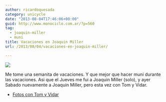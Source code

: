 ```yaml
---
author: ricardoquesada
category: unicycle
date: "2013-08-04T17:46:06+00:00"
guid: http://www.monociclo.com.ar/?p=560
tag:
  - joaquin-miller
  - muni
title: Vacaciones en Joaquin Miller
url: /2013/08/04/vacaciones-en-joaquin-miller/

---
```

[![](https://lh4.googleusercontent.com/-NqiO6LtK7K8/Uf_RFBUEtoI/AAAAAAAAvWc/yAEWZABzDf4/s400/IMG_2618.JPG)](https://photos.app.goo.gl/rsR4h1Gr6XkVzkVR9)

Me tome una semanita de vacaciones. Y que mejor que hacer muni durante las vacaciones.
Asi que el Jueves me fui a Joaquin Miller (solo), y ayer Sabado nuevamente a Joaquin Miller, pero esta vez con Tom y Vidar.

- [Fotos con Tom y Vidar](https://photos.app.goo.gl/rsR4h1Gr6XkVzkVR9)
